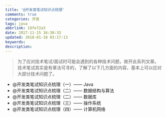 ```yaml
---
title: '@开发类笔试知识点梳理'
comments: true
categories: 开发
tags: java
abbrlink: 19fe72a3
date: 2017-11-15 16:30:33
updated: 2018-01-18 03:17:13
keywords:
description:
---
```



> 为了应对技术笔试/面试时可能会遇到的各种技术问题，故开此系列文章。技术笔试其实是有章法可寻的，了解了以下几方面的内容，基本上可以应对大部分技术问题了。

<!--more-->

- @开发类笔试知识点梳理（一）—— Java
- @开发类笔试知识点梳理（二）—— 数据结构与算法
- @开发类笔试知识点梳理（二）—— 数据库
- @开发类笔试知识点梳理（三）—— 操作系统
- @开发类笔试知识点梳理（四）—— 计算机网络

